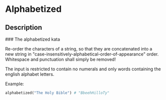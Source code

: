 # Alphabetized

## Description

### The alphabetized kata

Re-order the characters of a string, so that they are concatenated into a new string in "case-insensitively-alphabetical-order-of-appearance" order. Whitespace and punctuation shall simply be removed!

The input is restricted to contain no numerals and only words containing the english alphabet letters.

Example:

```python
alphabetized("The Holy Bible") # "BbeehHilloTy"
```
